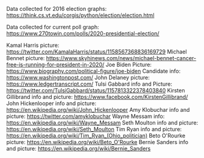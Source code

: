 Data collected for 2016 election graphs:
https://think.cs.vt.edu/corgis/python/election/election.html

Data collected for current poll graph:
https://www.270towin.com/polls/2020-presidential-election/

Kamal Harris picture: 
https://twitter.com/KamalaHarris/status/1158567368836169729
Michael Bennet picture:
https://www.skyhinews.com/news/michael-bennet-cancer-free-is-running-for-president-in-2020/
Joe Biden Picture:
https://www.biography.com/political-figure/joe-biden
Candidate info:
https://www.washingtonpost.com/
John Delaney picture:
https://www.ledgertranscript.com/
Tulsi Gabbard info and Picture:
https://twitter.com/TulsiGabbard/status/1157813322378403840
Kirsten Gillibrand info and picture:
https://www.facebook.com/KirstenGillibrand/
John Hickenlooper info and picture:
https://en.wikipedia.org/wiki/John_Hickenlooper
Amy Klobuchar info and picture:
https://twitter.com/amyklobuchar
Wayne Messam info:
https://en.wikipedia.org/wiki/Wayne_Messam
Seth Moulton info and picture:
https://en.wikipedia.org/wiki/Seth_Moulton
Tim Ryan info and picture:
https://en.wikipedia.org/wiki/Tim_Ryan_(Ohio_politician)
Beto O'Rourke picture:
https://en.wikipedia.org/wiki/Beto_O'Rourke
Bernie Sanders info and picture:
https://en.wikipedia.org/wiki/Bernie_Sanders
